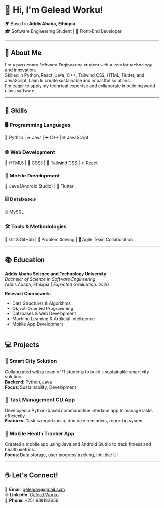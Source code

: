 # 👋 Hi, I'm Gelead Worku!

🌍 Based in **Addis Ababa, Ethiopia**  
🎓 Software Engineering Student | 🎨 Front-End Developer

---

## 🚀 About Me

I'm a passionate Software Engineering student with a love for technology and innovation.  
Skilled in Python, React, Java, C++, Tailwind CSS, HTML, Flutter, and JavaScript, I aim to create sustainable and impactful solutions.  
I'm eager to apply my technical expertise and collaborate in building world-class software.

---

## 🔧 Skills

### 🖥️ Programming Languages  
🐍 Python | ☕ Java | ➕ C++ | 🌐 JavaScript

### 🌐 Web Development  
📄 HTML5 | 🎨 CSS3 | 🚀 Tailwind CSS | ⚛️ React

### 📱 Mobile Development  
📱 Java (Android Studio) | 💙 Flutter

### 🗄️ Databases  
🗄️ MySQL

### 🛠️ Tools & Methodologies  
🔗 Git & GitHub | 🧩 Problem Solving | 🤝 Agile Team Collaboration

---

## 📚 Education

**Addis Ababa Science and Technology University**  
*Bachelor of Science in Software Engineering*  
Addis Ababa, Ethiopia | *Expected Graduation: 2026*

**Relevant Coursework**:
- Data Structures & Algorithms  
- Object-Oriented Programming  
- Databases & Web Development  
- Machine Learning & Artificial Intelligence  
- Mobile App Development

---

## 💻 Projects

### 🌟 Smart City Solution  
Collaborated with a team of 11 students to build a sustainable smart city solution.  
**Backend**: Python, Java  
**Focus**: Sustainability, Development

### 🌟 Task Management CLI App  
Developed a Python-based command-line interface app to manage tasks efficiently.  
**Features**: Task categorization, due date reminders, reporting system

### 🌟 Mobile Health Tracker App  
Created a mobile app using Java and Android Studio to track fitness and health metrics.  
**Focus**: Data storage, user progress tracking, intuitive UI

---

## ☕ Let's Connect!

📧 **Email**: [geleadw@gmail.com](mailto:geleadw@gmail.com)  
🌐 **LinkedIn**: [Gelead Worku](https://linkedin.com/in/gelead-worku)  
📱 **Phone**: +251 938183659

